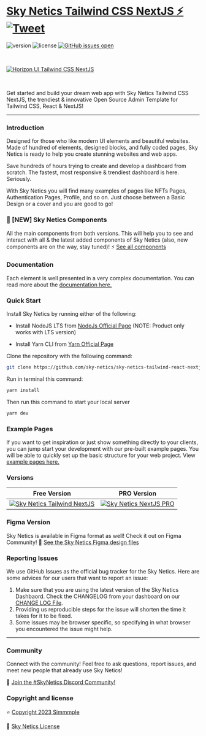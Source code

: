 # [Sky Netics Tailwind CSS NextJS ⚡️](https://sky-netics.com/sky-netics-tailwind-react-nextjs) [![Tweet](https://img.shields.io/twitter/url/http/shields.io.svg?style=social&logo=twitter)](https://twitter.com/intent/tweet?text=Check%20Sky%20Netics,%20the%20trendiest%20open-source%20admin%20dashboard%20template%20for%20Tailwind%20CSS,%20React%20JS%20and%20NextJS%20-%20https%3A//sky-netics.com/)

![version](https://img.shields.io/badge/version-3.0.0-blue.svg)
![license](https://img.shields.io/badge/license-MIT-blue.svg)
[![GitHub issues open](https://img.shields.io/github/issues/horizon-ui/horizon-tailwind-react-nextjs.svg?maxAge=2592000)](https://github.com/horizon-ui/horizon-tailwind-react-nextjs/issues?q=is%3Aopen+is%3Aissue)

<p>&nbsp;</p>

[<img alt="Horizon UI Tailwind CSS NextJS" src="https://i.ibb.co/mtLkcYL/horizon-ui-nextjs-free.png" /> ](https://github.com/horizon-ui/horizon-tailwind-react-nextjs)

<p>&nbsp;</p>

Get started and build your dream web app with Sky Netics Tailwind CSS NextJS, the trendiest & innovative Open Source Admin Template for Tailwind CSS, React & NextJS!

---

### Introduction

Designed for those who like modern UI elements and beautiful websites. Made of
hundred of elements, designed blocks, and fully coded pages, Sky Netics is ready
to help you create stunning websites and web apps.

Save hundreds of hours trying to create and develop a dashboard from scratch.
The fastest, most responsive & trendiest dashboard is here. Seriously.

With Sky Netics you will find many examples of pages like NFTs Pages,
Authentication Pages, Profile, and so on. Just choose between a Basic Design or a
cover and you are good to go!

### 🎉 [NEW] Sky Netics Components

All the main components from both versions. This will help you to see and interact with all & the latest added components of Sky Netics (also, new components are on the way, stay tuned)! ⚡️
<a href="https://sky-netics.com/components/?ref=readme-sky-netics-tailwind-nextjs" target="_blank">See all components</a>

### Documentation

Each element is well presented in a very complex documentation. You can read
more about the <a href="https://sky-netics.com/docs-tailwind/docs/react/installation?ref=readme-sky-netics-tailwind-nextjs" target="_blank">documentation
here.</a>

### Quick Start

Install Sky Netics by running either of the following:

- Install NodeJS LTS from [NodeJs Official Page](https://nodejs.org/en/?ref=sky-netics-documentation)
  (NOTE: Product only works with LTS version)

- Install Yarn CLI from [Yarn Official Page](https://yarnpkg.com/cli/install?ref=sky-netics-documentation)

Clone the repository with the following command:

```bash
git clone https://github.com/sky-netics/sky-netics-tailwind-react-nextjs.git
```

Run in terminal this command:

```bash
yarn install
```

Then run this command to start your local server

```bash
yarn dev
```

### Example Pages

If you want to get inspiration or just show something directly to your clients, you can jump start your development with our pre-built example pages. You will be able to quickly set up the basic structure for your web project. View <a href="https://sky-netics.com/sky-netics-tailwind-react-nextjs/?ref=readme-sky-netics-tailwind-nextjs" target="_blank">example pages here.</a>

### Versions

| Free Version                                                                                                                                         | PRO Version                                                                                                                                                    |
| ---------------------------------------------------------------------------------------------------------------------------------------------------- | -------------------------------------------------------------------------------------------------------------------------------------------------------------- |
| [![Sky Netics Tailwind NextJS](https://i.ibb.co/mtLkcYL/horizon-ui-nextjs-free.png)](https://www.sky-netics.com/?ref=readme-sky-netics-tailwind-nextjs) | [![Sky Netics NextJS PRO](https://i.ibb.co/sPSYxGv/horizon-2-0-pro-presentation-image.png)](https://www.sky-netics.com/pro?ref=readme-sky-netics-tailwind-nextjs) |

### Figma Version

Sky Netics is available in Figma format as well! Check it out on Figma
Community! 🎨
[See the Sky Netics Figma design files](https://bit.ly/sky-netics-figma)

### Reporting Issues

We use GitHub Issues as the official bug tracker for the Sky Netics. Here are
some advices for our users that want to report an issue:

1. Make sure that you are using the latest version of the Sky Netics Dashbaord.
   Check the CHANGELOG from your dashboard on our
   [CHANGE LOG File](https://github.com/sky-netics/sky-netics-tailwind-react-nextjs/blob/main/CHANGELOG.md?ref=readme-sky-netics-tailwind-nextjs).
2. Providing us reproducible steps for the issue will shorten the time it takes
   for it to be fixed.
3. Some issues may be browser specific, so specifying in what browser you
   encountered the issue might help.

---

### Community

Connect with the community! Feel free to ask questions, report issues, and meet
new people that already use Sky Netics!

💬 [Join the #SkyNetics Discord Community!](https://discord.gg/f6tEKFBd4m)

### Copyright and license

⭐️ [Copyright 2023 Simmmple ](https://www.sky-netics.com/?ref=readme-sky-netics-tailwind-nextjs)

📄 [Sky Netics License](https://www.sky-netics.com/?ref=readme-sky-netics-tailwind-nextjs)
